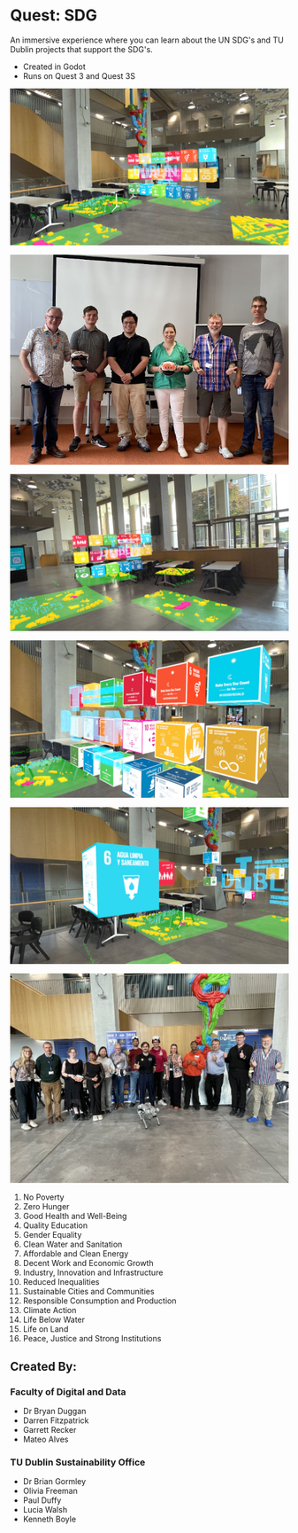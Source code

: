 # Quest: SDG

An immersive experience where you can learn about the UN SDG's and TU Dublin projects that support the SDG's. 

- Created in Godot
- Runs on Quest 3 and Quest 3S


![Quest: SDG](screenshots/2025_08_14T16_02_57_000Z.jpg)

![Quest: SDG](screenshots/2025_08_14T16_07_20_000Z1.jpg)

![Quest: SDG](screenshots/2025_08_14T16_05_13_000Z.jpg)

![Quest: SDG](screenshots/2025_08_14T16_07_20_000Z.jpg)

![Quest: SDG](screenshots/2025_08_14T16_20_49_000Z.jpg)

![Quest: SDG](screenshots/IMG_0934.jpg)

1. No Poverty 
2. Zero Hunger 
3. Good Health and Well-Being 
4. Quality Education 
5. Gender Equality 
6. Clean Water and Sanitation 
7. Affordable and Clean Energy 
8. Decent Work and Economic Growth 
9. Industry, Innovation and Infrastructure 
10. Reduced Inequalities 
11. Sustainable Cities and Communities 
12. Responsible Consumption and Production 
13. Climate Action 
14. Life Below Water 
15. Life on Land 
16. Peace, Justice and Strong Institutions 

## Created By:

### Faculty of Digital and Data

- Dr Bryan Duggan
- Darren Fitzpatrick
- Garrett Recker
- Mateo Alves

### TU Dublin Sustainability Office

- Dr Brian Gormley
- Olivia Freeman
- Paul Duffy
- Lucia Walsh
- Kenneth Boyle